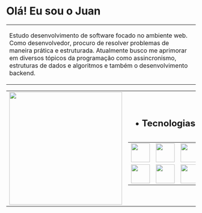 <h1>Olá! Eu sou o Juan</h1>

<table>
  <td>
    <p>
      Estudo desenvolvimento de software focado no ambiente web. Como desenvolvedor, procuro de resolver problemas
      de maneira prática e estruturada. Atualmente busco me aprimorar em diversos tópicos da programação como assincronismo,
      estruturas de dados e algoritmos e também o desenvolvimento backend.
    </p>
  </td>
</table>

<table align=center>
  <tr>
    <td>
      <img width=300 src="https://github.com/user-attachments/assets/bfa3ad99-7370-405d-878e-ff4c4ce40866">
    </td>
    <td>
      <table>
        <thead>
          <h2 align=center>• Tecnologias</h2>
        <tbody>
          <table>
            <tr>
              <td>
                <img width=50 src="https://github.com/user-attachments/assets/1569a012-056c-4096-af4f-e23d2323d63c">
              </td>
              <td>
                <img width=50 src="https://github.com/user-attachments/assets/b5e23f2f-2da9-4995-954b-da1483e6081d">
              </td>
              <td>
                <img width=50 src="https://github.com/user-attachments/assets/9d896b27-b01b-420f-a2ae-ef73294a4855">
              </td>
            </tr>
            <tr>
              <td>
                <img width=50 src="https://github.com/user-attachments/assets/9d35aca7-e549-49fd-aa96-d9d2840ebaa4">
              </td>
              <td>
                <img width=50 src="https://github.com/user-attachments/assets/5712b0c9-e3b8-4bfa-ab77-de9c8c243824">
              </td>
              <td>
                <img width=50 src="https://github.com/user-attachments/assets/74be45da-2db8-4b50-be79-4b4b42d14ce6">
              </td>
            </tr>
          </table>
        </tbody>
      </table>
    </td>
  </tr>
</table>
